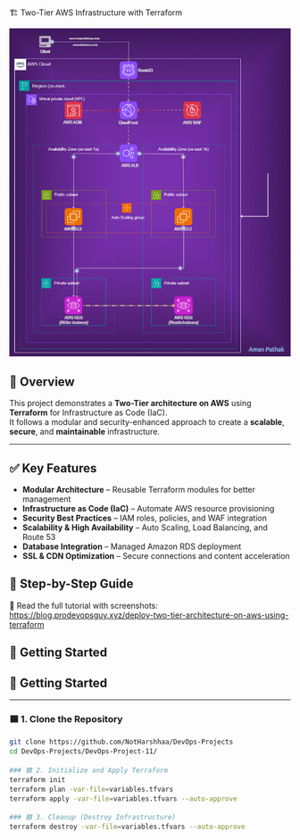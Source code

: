 🏗️ Two-Tier AWS Infrastructure with Terraform 

![AWS Infrastructure Diagram](https://github.com/fareedmohamed11/Two-Tier-AWS-Infrastructure-with-Terraform/blob/55d3e1fce84631ccc7a94cffb0b8d421e32a5546/68747470733a2f2f696d6775722e636f6d2f583464474267362e676966.gif)

## 📌 Overview

This project demonstrates a **Two-Tier architecture on AWS** using **Terraform** for Infrastructure as Code (IaC).  
It follows a modular and security-enhanced approach to create a **scalable**, **secure**, and **maintainable** infrastructure.

---

## ✅ Key Features

- **Modular Architecture** – Reusable Terraform modules for better management
- **Infrastructure as Code (IaC)** – Automate AWS resource provisioning
- **Security Best Practices** – IAM roles, policies, and WAF integration
- **Scalability & High Availability** – Auto Scaling, Load Balancing, and Route 53
- **Database Integration** – Managed Amazon RDS deployment
- **SSL & CDN Optimization** – Secure connections and content acceleration

 ## 📖 Step-by-Step Guide
 📌 Read the full tutorial with screenshots:
 https://blog.prodevopsguy.xyz/deploy-two-tier-architecture-on-aws-using-terraform 
## 🚀 Getting Started

## 🚀 Getting Started

---

### 🟦 1. Clone the Repository

```bash
git clone https://github.com/NotHarshhaa/DevOps-Projects
cd DevOps-Projects/DevOps-Project-11/

### 🟦 2. Initialize and Apply Terraform
terraform init
terraform plan -var-file=variables.tfvars
terraform apply -var-file=variables.tfvars --auto-approve

### 🟦 3. Cleanup (Destroy Infrastructure)
terraform destroy -var-file=variables.tfvars --auto-approve


